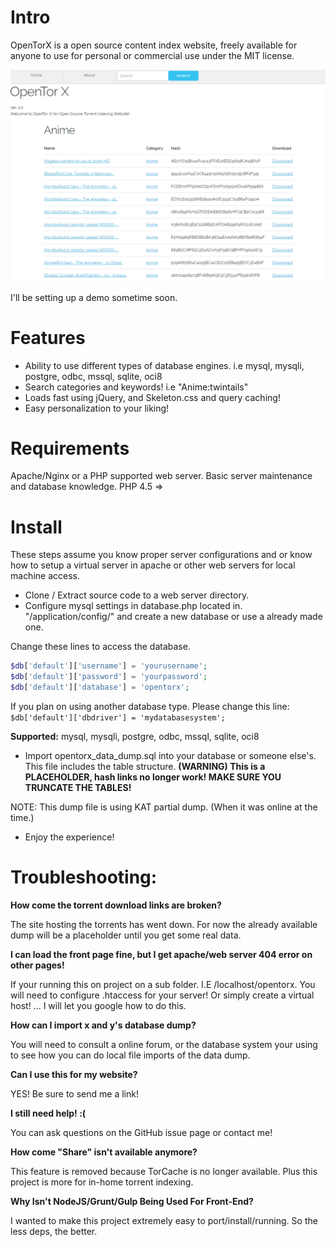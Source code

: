 # Intro

OpenTorX is a open source content index website, freely available for anyone to 
use for personal or commercial use under the MIT license.

![preview](https://raw.githubusercontent.com/ajm113/Open-Tor-X/master/preview.png)

I'll be setting up a demo sometime soon.

# Features

- Ability to use different types of database engines. i.e mysql, mysqli, postgre, odbc, mssql, sqlite, oci8
- Search categories and keywords! i.e "Anime:twintails"
- Loads fast using jQuery, and Skeleton.css and query caching!
- Easy personalization to your liking!

# Requirements

Apache/Nginx or a PHP supported web server.
Basic server maintenance and database knowledge.
PHP 4.5 =>

# Install

These steps assume you know proper server configurations and or know how to setup a virtual server
in apache or other web servers for local machine access.

- Clone / Extract source code to a web server directory.
- Configure mysql settings in database.php located in. "/application/config/" and create a new database or use a already made one.

Change these lines to access the database.

```php
$db['default']['username'] = 'yourusername';
$db['default']['password'] = 'yourpassword';
$db['default']['database'] = 'opentorx';
```

If you plan on using another database type. Please change this line:
```$db['default']['dbdriver'] = 'mydatabasesystem';```

**Supported:**  mysql, mysqli, postgre, odbc, mssql, sqlite, oci8

- Import opentorx_data_dump.sql into your database or someone else's. This file includes the table structure. **(WARNING) This is a PLACEHOLDER, hash links no longer work! MAKE SURE YOU TRUNCATE THE TABLES!**

NOTE: This dump file is using KAT partial dump. (When it was online at the time.)

- Enjoy the experience!

# Troubleshooting:

**How come the torrent download links are broken?**

The site hosting the torrents has went down. For now the already available dump will be a placeholder until you get some real data.

**I can load the front page fine, but I get apache/web server 404 error on other pages!**

If your running this on project on a sub folder. I.E /localhost/opentorx. You will
need to configure .htaccess for your server! Or simply create a virtual host!
... I will let you google how to do this.

**How can I import x and y's database dump?**

You will need to consult a online forum, or the database system your using to see how you
can do local file imports of the data dump.

**Can I use this for my website?**

YES! Be sure to send me a link!

**I still need help! :(**

You can ask questions on the GitHub issue page or contact me!

**How come "Share" isn't available anymore?**

This feature is removed because TorCache is no longer available. Plus this project is more for in-home torrent indexing.

**Why Isn't NodeJS/Grunt/Gulp Being Used For Front-End?**

I wanted to make this project extremely easy to port/install/running. So the less deps, the better.